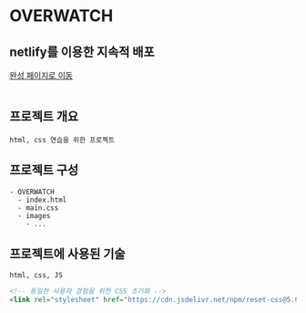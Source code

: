# OVERWATCH

## netlify를 이용한 지속적 배포
<a href="https://vibrant-bartik-dfdc91.netlify.app/" title="완성 페이지로 이동" target="_blank">완성 페이지로 이동</a> 
<br/><br/>

## 프로젝트 개요
```plaintext
html, css 연습을 위한 프로젝트
```

## 프로젝트 구성
```plaintext
- OVERWATCH
  - index.html
  - main.css
  - images
    - ...
```

## 프로젝트에 사용된 기술
```plaintext
html, css, JS
```
```html
<!-- 동일한 사용자 경험을 위한 CSS 초기화 -->
<link rel="stylesheet" href="https://cdn.jsdelivr.net/npm/reset-css@5.0.1/reset.min.css" />
```